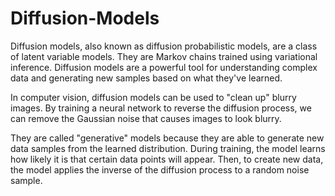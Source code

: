 # Diffusion-Models
Diffusion models, also known as diffusion probabilistic models, are a class of latent variable models. They are Markov chains trained using variational inference. Diffusion models are a powerful tool for understanding complex data and generating new samples based on what they've learned. 

In computer vision, diffusion models can be used to "clean up" blurry images. By training a neural network to reverse the diffusion process, we can remove the Gaussian noise that causes images to look blurry.

They are called "generative" models because they are able to generate new data samples from the learned distribution. During training, the model learns how likely it is that certain data points will appear. Then, to create new data, the model applies the inverse of the diffusion process to a random noise sample.



